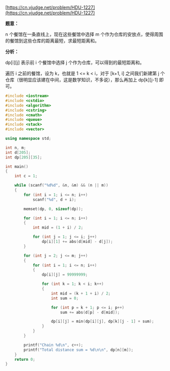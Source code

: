 [https://cn.vjudge.net/problem/HDU-1227](https://cn.vjudge.net/problem/HDU-1227)

**题意：**

n 个餐馆在一条直线上，现在这些餐馆中选择 m 个作为仓库的安放点，使得周围的餐馆到这些仓库的距离最短，求最短距离和。

**分析：**

dp[i][j] 表示前 i 个餐馆中选择 j 个作为仓库，可以得到的最短距离和。

遍历 i 之前的餐馆，设为 k，也就是 1 <= k < i，对于 [k+1, i] 之间我们新建第 j 个仓库（很明显应该建在中间，这是数学知识，不多说），那么再加上 dp[k][j-1] 即可。

```c++
#include <iostream>
#include <cstdio>
#include <algorithm>
#include <cstring>
#include <cmath>
#include <queue>
#include <stack>
#include <vector>

using namespace std;

int n, m;
int d[205];
int dp[205][35];

int main()
{
    int c = 1;

    while (scanf("%d%d", &n, &m) && (n || m))
    {
        for (int i = 1; i <= n; i++)
            scanf("%d", d + i);

        memset(dp, 0, sizeof(dp));

        for (int i = 1; i <= n; i++)
        {
            int mid = (1 + i) / 2;

            for (int j = 1; j <= i; j++)
                dp[i][1] += abs(d[mid] - d[j]);
        }

        for (int j = 2; j <= m; j++)
        {
            for (int i = 1; i <= n; i++)
            {
                dp[i][j] = 99999999;

                for (int k = 1; k < i; k++)
                {
                    int mid = (k + 1 + i) / 2;
                    int sum = 0;

                    for (int p = k + 1; p <= i; p++)
                        sum += abs(d[p] - d[mid]);

                    dp[i][j] = min(dp[i][j], dp[k][j - 1] + sum);
                }
            }
        }

        printf("Chain %d\n", c++);
        printf("Total distance sum = %d\n\n", dp[n][m]);
    }
    return 0;
}
```

